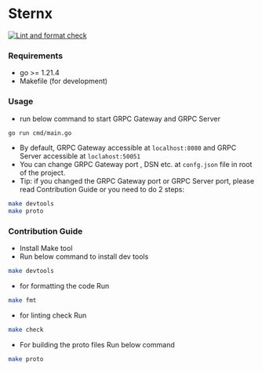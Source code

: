 # Sternx

[![Lint and format check](https://github.com/amirvalhalla/sternx/actions/workflows/linting.yml/badge.svg?branch=main)](https://github.com/amirvalhalla/sternx/actions/workflows/linting.yml)

### Requirements
- go >= 1.21.4
- Makefile (for development)

### Usage

- run below command to start GRPC Gateway and GRPC Server
```bash
go run cmd/main.go
```
- By default, GRPC Gateway accessible at `localhost:8080` and GRPC Server accessible at
`loclahost:50051`
- You can change GRPC Gateway port , DSN etc. at `confg.json` file in root of the project.
- Tip: if you changed the GRPC Gateway port or GRPC Server port, please read Contribution Guide
or you need to do 2 steps:
```bash
make devtools
make proto
```

### Contribution Guide
- Install Make tool
- Run below command to install dev tools
```bash
make devtools
```
- for formatting the code Run
```bash
make fmt
```
- for linting check Run
```bash
make check
```
- For building the proto files Run below command
```bash
make proto
```
